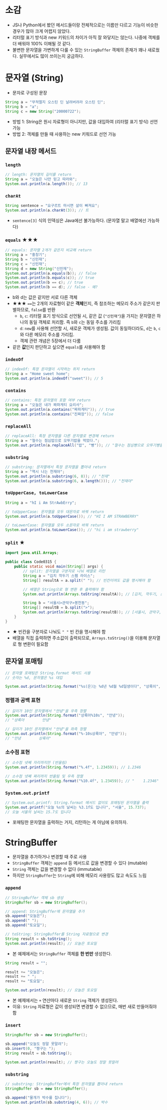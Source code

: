 # 소감

- JS나 Python에서 봤던 메서드들이랑 전체적으로는 이름만 다르고 기능이 비슷한 경우가 많아 크게 어렵지 않았다.
- 리터럴 표기 방식과 new 키워드의 차이가 아직 잘 와닿지는 않는다. 나중에 객체를 더 배워야 100% 이해될 것 같다.
- 불변한 문자열을 가변하게 다룰 수 있는 `StringBuffer` 객체의 존재가 꽤나 새로웠다. 실무에서도 많이 쓰이는지 궁금하다.

# 문자열 (String)

- 문자로 구성된 문장

```java
String a = "무적엘지 오스틴 딘 날려버려라 오스틴 딘";
String b = "a";
String c = new String("20000722");
```

- 방법 1: String은 원시 자료형이 아니지만, 값을 대입하여 (리터럴 표기 방식) 선언 가능
- 방법 2: 객체를 만들 때 사용하는 new 키워드로 선언 가능

## 문자열 내장 메서드

### `length`

```java
// length: 문자열의 길이를 return
String a = "오늘은 나만 믿고 따라와";
System.out.println(a.length()); // 13
```

### `charAt`

```java
String sentence = "요구르트 마시면 살이 빠져요";
System.out.println(a.charAt(3)); // 트
```

- `sentence[3]` 식의 인덱싱은 Java에선 불가능하다. (문자열 말고 배열에선 가능하다)

### `equals` ★★★

```java
// equals: 문자열 2개가 같은지 비교해 return
String a = "홍창기";
String b = "신민재";
String c = "신민재";
String d = new String("신민재");
System.out.println(a.equals(b)); // false
System.out.println(b.equals(c)); // true
System.out.println(b == c); // true
System.out.println(b == d); // false - 왜?
```

- b와 d는 값은 같지만 서로 다른 객체
- ★★★ `==`는 2개의 자료형이 같은 **객체**인지, 즉 참조하는 메모리 주소가 같은지 판별하므로, `false`를 반환
  - `b`, `c`: 리터럴 표기 방식으로 선언될 시, 같은 값 (`"신민재"`)을 가지는 문자열은 하나의 동일 객체로 처리함. 즉 `b`와 `c`는 동일 주소를 가리킴
  - `d`: `new`를 사용해 선언할 시, 새로운 객체가 생성됨. 값이 동일하더라도, `d`는 `b`, `c`와 다른 메모리 주소를 가리킴.
  - 객체 관련 개념은 5장에서 더 다룸
- 같은 **값**인지 판단하고 싶으면 `equals`를 사용해야 함

### `indexOf`

```java
// indexOf: 특정 문자열이 시작하는 위치 return
String a = "Home sweet home";
System.out.println(a.indexOf("sweet")); // 5
```

### `contains`

```java
// contains: 특정 문자열의 포함 여부 return
String a = "오늘은 내가 짜파게티 요리사";
System.out.println(a.contains("짜파게티")); // true
System.out.println(a.contains("진짜장")); // false
```

### `replaceAll`

```java
// replaceAll: 특정 문자열을 다른 문자열로 변경해 return
String a = "철수는 점심밥으로 오뚜기밥을 먹었다.";
System.out.println(a.replaceAll("밥", "빵")); // "철수는 점심빵으로 오뚜기빵을 먹었다."
```

### `substring`

```java
// substring: 문자열에서 특정 문자열을 뽑아내 return
String a = "역시 나는 천재야";
System.out.println(a.substring(6, 8)); // "천재"
System.out.println(a.substring(6, a.length())); // "천재야"
```

### `toUpperCase, toLowerCase`

```java
String a = "hI i Am StrAwbErry";

// toUpperCase: 문자열을 모두 대문자로 바꿔 return
System.out.println(a.toUpperCase()); // "HI I AM STRAWBERRY"

// toLowerCase: 문자열을 모두 소문자로 바꿔 return
System.out.println(a.toLowerCase()); // "hi i am strawberry"
```

### `split` ★

```java
import java.util.Arrays;

public class Code0315 {
    public static void main(String[] args) {
        // split: 문자열을 구분자로 나눠 배열로 리턴
        String a = "김치 깍두기 스팸 라이스";
        String[] resultA = a.split(" "); // 빈칸이여도 값을 명시해야 함

        // 배열은 String으로 형 변환 후 출력해야 함
        System.out.println(Arrays.toString(resultA)); // [김치, 깍두기, 스팸, 라이스]

        String b = "서울시>관악구>봉천동";
        String[] resultB = b.split(">");
        System.out.println(Arrays.toString(resultB)); // [서울시, 관악구, 봉천동]
    }
}
```

- ★ 빈칸을 구분자로 나눠도 `" "` 빈 칸을 명시해야 함
- 배열을 직접 출력하면 주소값이 출력되므로, `Arrays.toString()`을 이용해 문자열로 형 변환이 필요함

## 문자열 포매팅

```java
// 문자열 포매팅은 String.format 메서드 사용
// 숫자는 %d, 문자열은 %s 대입

System.out.println(String.format("%s(은)는 %d년 %d월 %d일생이다", "상록이", 2000, 7, 22)); // 상록이(은)는 2000년 7월 22일생이다
```

### 정렬과 공백 표현

```java
// 길이가 10인 문자열에서 "안녕"을 우측 정렬
System.out.println(String.format("상록아%10s", "안녕"));
// "상록아        안녕"

// 길이가 10인 문자열에서 "안녕"을 좌측 정렬
System.out.println(String.format("%-10s상록아", "안녕"));
// "안녕        상록아"
```

### 소수점 표현

```java
// 소수점 넷째 자리까지만 (반올림)
System.out.println(String.format("%.4f", 1.23459)); // 1.2346

// 소수점 넷째 짜리까지 반올림 및 우측 정렬
System.out.println(String.format("%10.4f", 1.23459)); // "    1.2346"
```

### `System.out.printf`

```java
// System.out.printf: String.format 메서드 없이도 포매팅된 문자열을 출력
System.out.printf("오늘 %s의 날씨는 %3.1f도 입니다", "서울", 15.737);
// 오늘 서울의 날씨는 15.7도 입니다
```

- 포매팅한 문자열을 출력하는 거지, 리턴하는 게 아님에 유의하자.

# StringBuffer

- 문자열을 추가하거나 변경할 때 주로 사용
- `StringBuffer` 객체는 `append` 등 메서드로 값을 변경할 수 있다 (mutable)
- `String` 객체는 값을 변경할 수 없다 (immutable)
- 하지만 `StringBuffer`는 `String`에 비해 메모리 사용량도 많고 속도도 느림

### `append`

```java
// StringBuffer 객체 sb 생성
StringBuffer sb = new StringBuffer();

// append: StringBuffer에 문자열을 추가
sb.append("오늘은");
sb.append(" ");
sb.append("토요일");

// toString: StringBuffer를 String 자료형으로 변경
String result = sb.toString();
System.out.println(result); // 오늘은 토요일
```

- 본 예제에서는 `StringBuffer` 객체를 **한 번만** 생성한다.

```java
String result = "";

result += "오늘은";
result += " ";
result += "토요일";

System.out.println(result); // 오늘은 토요일
```

- 본 예제에서는 `+` 연산마다 새로운 `String` 객체가 생성된다.
- 이유: `String` 자료형은 값이 생성되면 변경할 수 없으므로, 매번 새로 만들어줘야 함

### `insert`

```java
StringBuffer sb = new StringBuffer();

sb.append("오늘도 정말 못말려");
sb.insert(0, "짱구는 ");
String result = sb.toString();

System.out.println(result); // 짱구는 오늘도 정말 못말려
```

### `substring`

```java
// substring: StringBuffer에서 특정 문자열을 뽑아내 return
StringBuffer sb = new StringBuffer();

sb.append("물개가 박수를 칩니다");
System.out.println(sb.substring(4, 6)); // 박수
```
